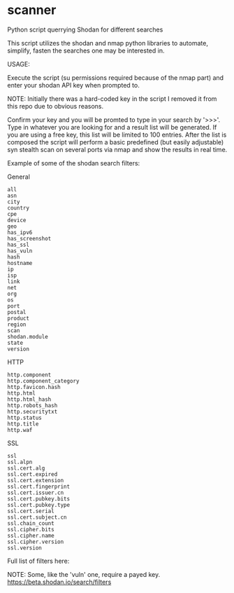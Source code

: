 # scanner
Python script querrying Shodan for different searches


This script utilizes the shodan and nmap python libraries to automate, simplify, fasten 
the searches one may be interested in.

USAGE:

Execute the script (su permissions required because of the nmap part) and enter your shodan 
API key when prompted to.

NOTE: Initially there was a hard-coded key in the script I removed it from this repo
due to obvious reasons.

Confirm your key and you will be promted to type in your search by '>>>'.
Type in whatever you are looking for and a result list will be generated.
If you are using a free key, this list will be limited to 100 entries. After the list
is composed the script will perform a basic predefined (but easily adjustable) syn 
stealth scan on several ports via nmap and show the results in real time.

Example of some of the shodan search filters:


General

    all
    asn
    city
    country
    cpe
    device
    geo
    has_ipv6
    has_screenshot
    has_ssl
    has_vuln
    hash
    hostname
    ip
    isp
    link
    net
    org
    os
    port
    postal
    product
    region
    scan
    shodan.module
    state
    version


HTTP

    http.component
    http.component_category
    http.favicon.hash
    http.html
    http.html_hash
    http.robots_hash
    http.securitytxt
    http.status
    http.title
    http.waf



SSL

    ssl
    ssl.alpn
    ssl.cert.alg
    ssl.cert.expired
    ssl.cert.extension
    ssl.cert.fingerprint
    ssl.cert.issuer.cn
    ssl.cert.pubkey.bits
    ssl.cert.pubkey.type
    ssl.cert.serial
    ssl.cert.subject.cn
    ssl.chain_count
    ssl.cipher.bits
    ssl.cipher.name
    ssl.cipher.version
    ssl.version

Full list of filters here:

NOTE: Some, like the 'vuln' one, require a payed key.
https://beta.shodan.io/search/filters

